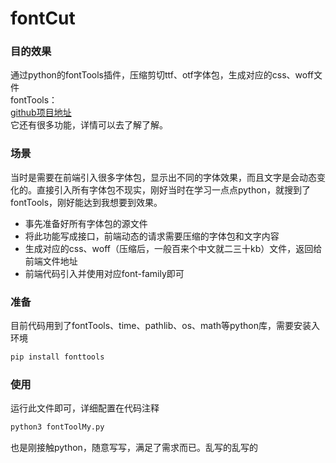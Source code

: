 # fontCut

### 目的效果
通过python的fontTools插件，压缩剪切ttf、otf字体包，生成对应的css、woff文件<br />fontTools：<br />[github项目地址](https://github.com/fonttools/fonttools)<br />它还有很多功能，详情可以去了解了解。
### 场景
当时是需要在前端引入很多字体包，显示出不同的字体效果，而且文字是会动态变化的。直接引入所有字体包不现实，刚好当时在学习一点点python，就搜到了fontTools，刚好能达到我想要到效果。

- 事先准备好所有字体包的源文件
- 将此功能写成接口，前端动态的请求需要压缩的字体包和文字内容
- 生成对应的css、woff（压缩后，一般百来个中文就二三十kb）文件，返回给前端文件地址
- 前端代码引入并使用对应font-family即可
### 准备
目前代码用到了fontTools、time、pathlib、os、math等python库，需要安装入环境
```bash
pip install fonttools
```

### 使用
运行此文件即可，详细配置在代码注释
```bash
python3 fontToolMy.py
```
也是刚接触python，随意写写，满足了需求而已。乱写的乱写的

